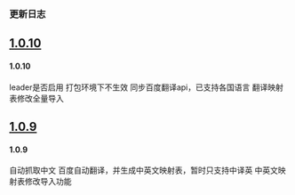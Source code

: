 ### 更新日志

<a name="1.0.10"></a>
## [1.0.10](https://github.com/hujinbin/webpack-i18n-loader/tree/1.0.10)

#### 1.0.10

leader是否启用 打包环境下不生效
同步百度翻译api，已支持各国语言
翻译映射表修改全量导入



<a name="1.0.9"></a>
## [1.0.9](https://github.com/hujinbin/webpack-i18n-loader/tree/v1.0.9)

#### 1.0.9

自动抓取中文
百度自动翻译，并生成中英文映射表，暂时只支持中译英
中英文映射表修改导入功能




